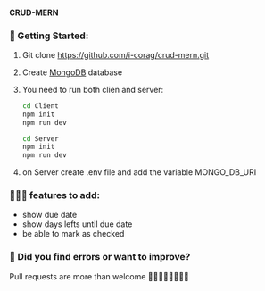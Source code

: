 #### CRUD-MERN

### 🚀 Getting Started:

1. Git clone https://github.com/i-corag/crud-mern.git
2. Create [MongoDB](https://www.mongodb.com/cloud/atlas/lp/try4?utm_source=google&utm_campaign=search_gs_pl_evergreen_atlas_core-high-int_prosp-brand_gic-null_emea-nl_ps-all_desktop_eng_lead&utm_term=mongodb%20atlas&utm_medium=cpc_paid_search&utm_ad=e&utm_ad_campaign_id=19628148417&adgroup=149347432527&cq_cmp=19628148417&gad=1&gclid=Cj0KCQjw98ujBhCgARIsAD7QeAi_QIUs4deyH7gB-40Og2EHOaLGe7FffsDs2kNaFjYgc53TfqxuMhEaAvP1EALw_wcB) database
3. You need to run both clien and server:

   ```sh
   cd Client
   npm init
   npm run dev
   ```

   ```sh
   cd Server
   npm init
   npm run dev
   ```

4. on Server create .env file and add the variable MONGO_DB_URI

### 👩🏻‍💻 features to add:

- show due date
- show days lefts until due date
- be able to mark as checked

### 🐞 Did you find errors or want to improve?

Pull requests are more than welcome 🙌🏻🙌🏿🙌🏽🙌🏽
